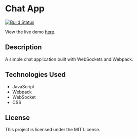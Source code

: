 # Chat App

[![Build Status](https://github.com/DenisPoznyakov/8.-EventSource-Websockets/actions/workflows/deploy.yml/badge.svg)](https://github.com/DenisPoznyakov/8.-EventSource-Websockets/actions)

View the live demo [here](https://DenisPoznyakov.github.io/8.-EventSource-Websockets/).

## Description
A simple chat application built with WebSockets and Webpack.

## Technologies Used
- JavaScript
- Webpack
- WebSocket
- CSS

## License
This project is licensed under the MIT License.